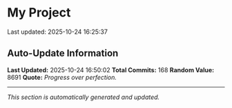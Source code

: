 # My Project


Last updated: 2025-10-24 16:25:37








































































































































































## Auto-Update Information

**Last Updated:** 2025-10-24 16:50:02
**Total Commits:** 168
**Random Value:** 8691
**Quote:** _Progress over perfection._

---
_This section is automatically generated and updated._